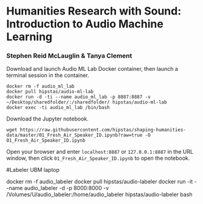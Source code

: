 # Humanities Research with Sound: Introduction to Audio Machine Learning

### Stephen Reid McLauglin & Tanya Clement

Download and launch Audio ML Lab Docker container, then launch a terminal session in the container.

```
docker rm -f audio_ml_lab
docker pull hipstas/audio-ml-lab
docker run -d -ti --name audio_ml_lab -p 8887:8887 -v ~/Desktop/sharedfolder/:/sharedfolder/ hipstas/audio-ml-lab
docker exec -ti audio_ml_lab /bin/bash
```

Download the Jupyter notebook.

```
wget https://raw.githubusercontent.com/hipstas/shaping-humanities-data/master/01_Fresh_Air_Speaker_ID.ipynb?raw=true -O 01_Fresh_Air_Speaker_ID.ipynb
```

Open your browser and enter `localhost:8887` or `127.0.0.1:8887` in the URL window, then click `01_Fresh_Air_Speaker_ID.ipynb` to open the notebook.










#Labeler UBM laptop


docker rm -f audio_labeler
docker pull hipstas/audio-labeler
docker run -it --name audio_labeler -d -p 8000:8000 -v /Volumes/U/audio_labeler:/home/audio_labeler hipstas/audio-labeler bash
